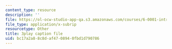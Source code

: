 ```yaml
---
content_type: resource
description: ''
file: https://ol-ocw-studio-app-qa.s3.amazonaws.com/courses/6-0001-introduction-to-computer-science-and-programming-in-python-fall-2016/bc17a2a88c8daf4708940fbd1d790786_F-_PKUUM-qY.srt
file_type: application/x-subrip
resourcetype: Other
title: 3play caption file
uid: bc17a2a8-8c8d-af47-0894-0fbd1d790786
---
```

